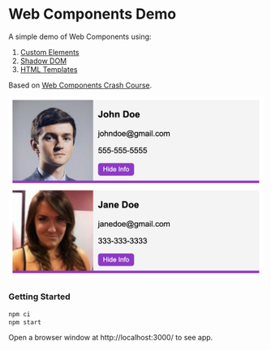 # Web Components Demo

A simple demo of Web Components using:

1. [Custom Elements](https://web.dev/articles/custom-elements-v1)
2. [Shadow DOM](https://web.dev/articles/shadowdom-v1)
3. [HTML Templates](https://web.dev/articles/webcomponents-template)

Based on
[Web Components Crash Course](https://www.youtube.com/watch?v=PCWaFLy3VUo).

![Screenshot](assets/screenshot.png)

### Getting Started

```shell
npm ci
npm start
```

Open a browser window at http://localhost:3000/ to see app.
